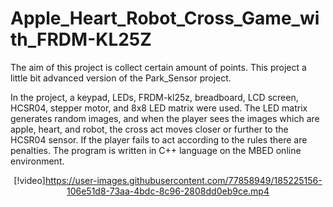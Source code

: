 # Apple_Heart_Robot_Cross_Game_with_FRDM-KL25Z
The aim of this project is collect certain amount of points. This project a little bit advanced version of the Park_Sensor project. 

In the project, a keypad, LEDs, FRDM-kl25z, breadboard, LCD screen, HCSR04, stepper motor, and 8x8 LED matrix were used. The LED matrix generates random images, and when the player sees the images which are apple, heart, and robot, the cross act moves closer or further to the HCSR04 sensor. If the player fails to act according to the rules there are penalties. The program is written in C++ language on the MBED online environment.

<div align="center">

[!video]https://user-images.githubusercontent.com/77858949/185225156-106e51d8-73aa-4bdc-8c96-2808dd0eb9ce.mp4
</div>



